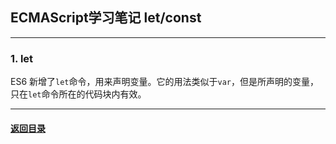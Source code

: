 ## ECMAScript学习笔记 let/const

---

### 1. let

ES6 新增了`let`命令，用来声明变量。它的用法类似于`var`，但是所声明的变量，只在`let`命令所在的代码块内有效。



---

#### [返回目录](./)

